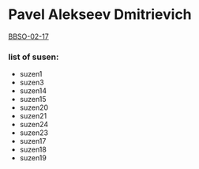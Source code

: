 <h1> Pavel Alekseev Dmitrievich </h1>
<u> BBSO-02-17 </u>
<h3> list of susen: </h3>
<ul> 
<li> suzen1 </li>
<li> suzen3 </li>
<li> suzen14 </li>
<li> suzen15 </li>
<li> suzen20 </li>
<li> suzen21 </li>
<li> suzen24 </li>
<li> suzen23 </li>
<li> suzen17 </li>
<li> suzen18 </li>
<li> suzen19 </li>

